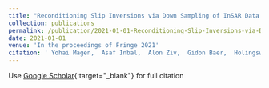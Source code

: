 ```yaml
---
title: "Reconditioning Slip Inversions via Down Sampling of InSAR Data – Examples From the L’Aquila 2009 and Ridgecrest 2019 Earthquakes"
collection: publications
permalink: /publication/2021-01-01-Reconditioning-Slip-Inversions-via-Down-Sampling-of-InSAR-Data-Examples-From-the-LAquila-2009-and-Ridgecrest-2019-Earthquakes
date: 2021-01-01
venue: 'In the proceedings of Fringe 2021'
citation: ' Yohai Magen,  Asaf Inbal,  Alon Ziv,  Gidon Baer,  Holingsworth James, &quot;Reconditioning Slip Inversions via Down Sampling of InSAR Data – Examples From the L’Aquila 2009 and Ridgecrest 2019 Earthquakes.&quot; In the proceedings of Fringe 2021, 2021.'
---
```

Use [Google Scholar](https://scholar.google.com/scholar?q=Reconditioning+Slip+Inversions+via+Down+Sampling+of+InSAR+Data+–+Examples+From+the+L’Aquila+2009+and+Ridgecrest+2019+Earthquakes){:target="_blank"} for full citation